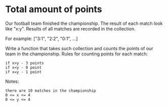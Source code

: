 # Total amount of points

Our football team finished the championship. The result of each match look like "x:y". Results of all matches are recorded in the collection.

For example: ["3:1", "2:2", "0:1", ...]

Write a function that takes such collection and counts the points of our team in the championship. Rules for counting points for each match:

    if x>y - 3 points
    if x<y - 0 point
    if x=y - 1 point

Notes:

    there are 10 matches in the championship
    0 <= x <= 4
    0 <= y <= 4
